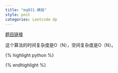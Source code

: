 ```yaml
---
title: "mq031.模版"
style: post
categories: Leetcode dp
---
```


[题目链接]()



这个算法的时间复杂度是O（N），空间复杂度是O（N）。

{% highlight python %}



{% endhighlight %}

